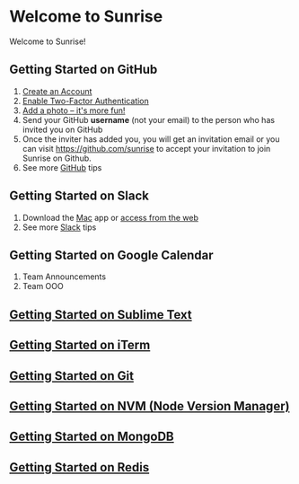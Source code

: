 # Welcome to Sunrise

Welcome to Sunrise!

## Getting Started on GitHub

1. [Create an Account](https://github.com/join)
2. [Enable Two-Factor Authentication](https://help.github.com/articles/about-two-factor-authentication/)
3. [Add a photo – it's more fun!](https://help.github.com/articles/how-do-i-set-up-my-profile-picture/)
4. Send your GitHub **username** (not your email) to the person who has invited you on GitHub
5. Once the inviter has added you, you will get an invitation email or you can visit https://github.com/sunrise to accept your invitation to join Sunrise on Github.
6. See more [GitHub](/GitHub.md) tips

## Getting Started on Slack

1. Download the [Mac](https://itunes.apple.com/us/app/slack/id803453959?mt=12) app or [access from the web](https://sunrisecalendar.slack.com/)
2. See more [Slack](/Slack.md) tips

## Getting Started on Google Calendar

1. Team Announcements
2. Team OOO

## [Getting Started on Sublime Text](/Sublime.md)

## [Getting Started on iTerm](/iTerm.md)

## [Getting Started on Git](/Git.md)

## [Getting Started on NVM (Node Version Manager)](/NVM.md)

## [Getting Started on MongoDB](/MongoDB.md)

## [Getting Started on Redis](/Redis.md)
